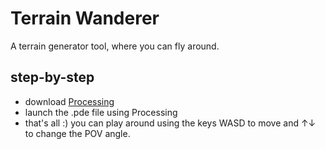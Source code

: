 # Terrain Wanderer
 A terrain generator tool, where you can fly around.

## step-by-step
- download [Processing](https://processing.org/download)
- launch the .pde file using Processing
- that's all :) you can play around using the keys WASD to move and ↑↓ to change the POV angle.
